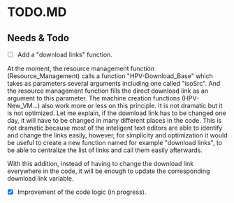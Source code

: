 # TODO.MD

## Needs & Todo

- [ ] Add a "download links" function.

At the moment, the resource management function (Resource_Management) calls a function "HPV-Download_Base" which takes as parameters several arguments including one called "isoSrc". And the resource management function fills the direct download link as an argument to this parameter. The machine creation functions (HPV-New_VM...) also work more or less on this principle. It is not dramatic but it is not optimized. Let me explain, if the download link has to be changed one day, it will have to be changed in many different places in the code. This is not dramatic because most of the inteligent text editors are able to identify and change the links easily, however, for simplicity and optimization it would be useful to create a new function named for example "download links", to be able to centralize the list of links and call them easily afterwards.

With this addition, instead of having to change the download link everywhere in the code, it will be enough to update the corresponding download link variable.

- [x] Improvement of the code logic (in progress).
